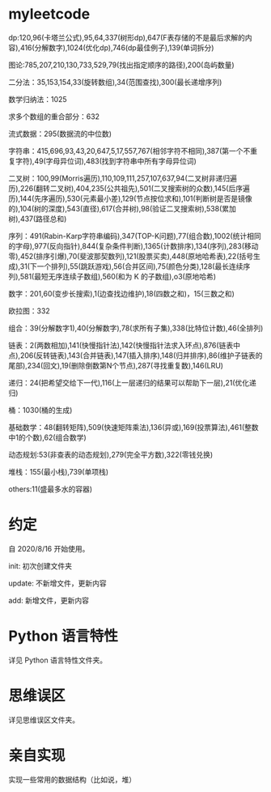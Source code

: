 # myleetcode
dp:120,96(卡塔兰公式),95,64,337(树形dp),647(F表存储的不是最后求解的内容),416(分解数字),1024(优化dp),746(dp最佳例子),139(单词拆分)

图论:785,207,210,130,733,529,79(找出指定顺序的路径),200(岛屿数量)

二分法：35,153,154,33(旋转数组),34(范围查找),300(最长递增序列)

数学归纳法：1025

求多个数组的重合部分：632

流式数据：295(数据流的中位数)

字符串：415,696,93,43,20,647,5,17,557,767(相邻字符不相同),387(第一个不重复字符),49(字母异位词),483(找到字符串中所有字母异位词)

二叉树：100,99(Morris遍历),110,109,111,257,107,637,94(二叉树非递归遍历),226(翻转二叉树),404,235(公共祖先),501(二叉搜索树的众数),145(后序遍历),144(先序遍历),530(元素最小差),129(节点按位求和),101(判断树是否是镜像的),104(树的深度),543(直径),617(合并树),98(验证二叉搜索树),538(累加树),437(路径总和)

序列：491(Rabin-Karp字符串编码),347(TOP-K问题),77(组合数),1002(统计相同的字母),977(反向指针),844(复杂条件判断),1365(计数排序),134(序列),283(移动零),452(排序引爆),70(斐波那契数列),121(股票买卖),448(原地哈希表),22(括号生成),31(下一个排列),55(跳跃游戏),56(合并区间),75(颜色分类),128(最长连续序列),581(最短无序连续子数组),560(和为 K 的子数组),o3(原地哈希)

数字：201,60(变步长搜索),1(边查找边维护),18(四数之和)，15(三数之和)

欧拉图：332

组合：39(分解数字1),40(分解数字),78(求所有子集),338(比特位计数),46(全排列)

链表：2(两数相加),141(快慢指针法),142(快慢指针法求入环点),876(链表中点),206(反转链表),143(合并链表),147(插入排序),148(归并排序),86(维护子链表的尾部),234(回文),19(删除倒数第N个节点),287(寻找重复数),146(LRU)

递归：24(把希望交给下一代),116(上一层递归的结果可以帮助下一层),21(优化递归)

桶：1030(桶的生成)

基础数学：48(翻转矩阵),509(快速矩阵乘法),136(异或),169(投票算法),461(整数中1的个数),62(组合数学)

动态规划:53(非查表的动态规划),279(完全平方数),322(零钱兑换)

堆栈：155(最小栈),739(单项栈)

others:11(盛最多水的容器)

# 约定
自 2020/8/16 开始使用。

init: 初次创建文件夹

update: 不新增文件，更新内容

add: 新增文件，更新内容

# Python 语言特性
详见 Python 语言特性文件夹。

# 思维误区
详见思维误区文件夹。

# 亲自实现
实现一些常用的数据结构（比如说，堆）
